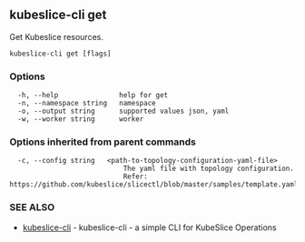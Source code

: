 ## kubeslice-cli get

Get Kubeslice resources.

```
kubeslice-cli get [flags]
```

### Options

```
  -h, --help               help for get
  -n, --namespace string   namespace
  -o, --output string      supported values json, yaml
  -w, --worker string      worker
```

### Options inherited from parent commands

```
  -c, --config string   <path-to-topology-configuration-yaml-file>
                        	The yaml file with topology configuration. 
                        	Refer: https://github.com/kubeslice/slicectl/blob/master/samples/template.yaml
```

### SEE ALSO

* [kubeslice-cli](kubeslice-cli.md)	 - kubeslice-cli - a simple CLI for KubeSlice Operations


